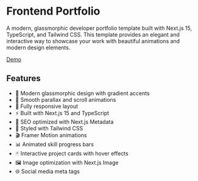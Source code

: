 # Frontend Portfolio

A modern, glassmorphic developer portfolio template built with Next.js 15, TypeScript, and Tailwind CSS. This template provides an elegant and interactive way to showcase your work with beautiful animations and modern design elements.

[Demo](https://www.devportfoliotemplates.com/portfolio-templates/frontend)

## Features

- 🎨 Modern glassmorphic design with gradient accents
- 🌊 Smooth parallax and scroll animations
- 📱 Fully responsive layout
- ⚡ Built with Next.js 15 and TypeScript
- 🎯 SEO optimized with Next.js Metadata
- 💅 Styled with Tailwind CSS
- 🎬 Framer Motion animations
- 📊 Animated skill progress bars
- 🃏 Interactive project cards with hover effects
- 🖼️ Image optimization with Next.js Image
- 🌐 Social media meta tags
